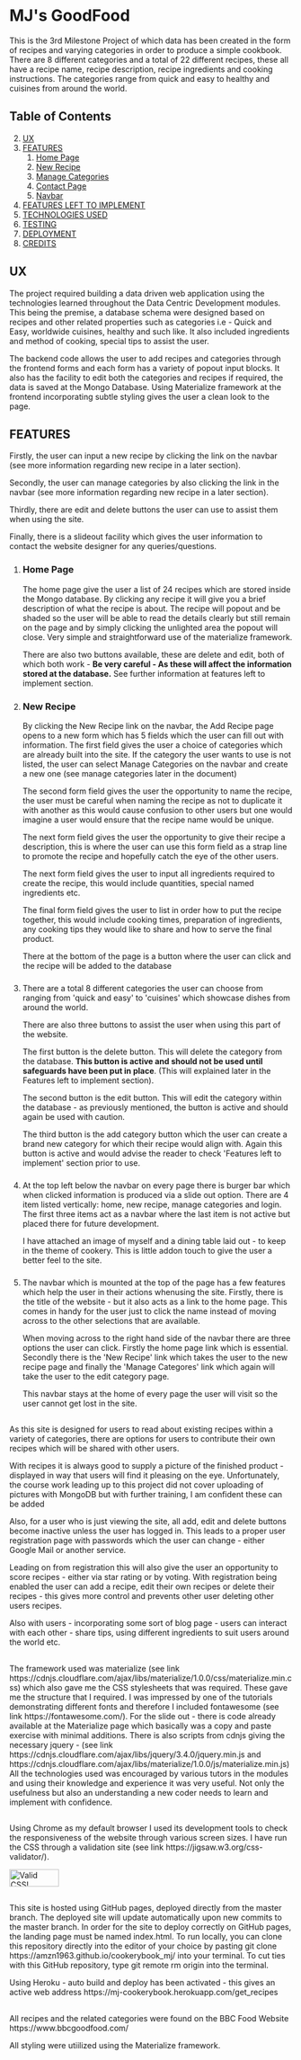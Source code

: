 <h1>
<a id="user-content-MJ's-GoodFood" class="anchor" aria-hidden="true" href="#MJ's-GoodFood"></a>
MJ's GoodFood</h1>

<p>This is the 3rd Milestone Project of which data has been created in the form of recipes and varying categories in order to produce a simple cookbook.  There are 8 different categories and a total of 22 different recipes, these all have a recipe name, recipe description, recipe ingredients and cooking instructions.  The categories range from quick and easy to healthy and cuisines from around the world.</p>

<h2>
<a id="user-content-table-of-contents" class="anchor" area-hidden="true" href="#table-of-contents"></a>
Table of Contents</h2>
<ol start="2">
    <li>
    <a href="#ux">UX</a>
    </li>
    <li>
    <a href="#features">FEATURES</a>
        <ol>
    <li>
    <a href="#home-page">Home Page</a>
    </li>
    <li>
    <a href="#new-recipe">New Recipe</a>
    </li>
    <li>
    <a href="#manage-categories">Manage Categories</a>
    </li>
    <li>
    <a href="#contact-page">Contact Page</a>
    </li>
    <li>
    <a href="navbar">Navbar</a>
    </li>
        </ol>
    <li>
    <a href="#features-left-to-implement">FEATURES LEFT TO IMPLEMENT</a>
    </li>
    <li>
    <a href="#technologies-used">TECHNOLOGIES USED</a>
    </li>
    <li>
    <a href="#testing">TESTING</a>
    </li>
    <li>
    <a href="#deployment">DEPLOYMENT</a>
    </li>
    <li>
    <a href="#credits">CREDITS</a>
    </li>
</ol>
<h2>
    <a id="user-content-ux" class="anchor" aria-hidden="true" href="#ux"></a>
UX
</h2>

<p>The project required building a data driven web application using the technologies learned throughout the Data Centric Development modules.  This being the premise, a database schema were designed based on recipes and other related properties such as categories i.e - Quick and Easy, worldwide cuisines, healthy and such like.  It also included ingredients and method of cooking, special tips to assist the user.</p>
<p>The backend code allows the user to add recipes and categories through the frontend forms and each form has a variety of popout input blocks.  It also has the facility to edit both the categories and recipes if required, the data is saved at the Mongo Database.  Using Materialize framework at the frontend incorporating subtle styling gives the user a clean look to the page.</P>

<h2>
    <a id="user-content-features" class="anchor" aria-hidden="true" href="#features"></a>
FEATURES
</h2>

<p>Firstly, the user can input a new recipe by clicking the link on the navbar (see more information regarding new recipe in a later section).</p>
<p>Secondly, the user can manage categories by also clicking the link in the navbar (see more information regarding new recipe in a later section).</p>
<p>Thirdly, there are edit and delete buttons the user can use to assist them when using the site.</p>
<p>Finally, there is a slideout facility which gives the user information to contact the website designer for any queries/questions.</p>

<ol>
    <li>
<h3>
    <a id="user-content-home-page" class="anchor" aria-hidden="true" href="#home-page"></a>
Home Page
</h3>

<p>The home page give the user a list of 24 recipes which are stored inside the Mongo database.  By clicking any recipe it will give you a brief description of what the recipe is about.  The recipe will popout and be shaded so the user will be able to read the details clearly but still remain on the page and by simply clicking the unlighted area the popout will close.  Very simple and straightforward use of the materialize framework.</p>
<p>There are also two buttons available, these are delete and edit, both of which both work - <strong>Be very careful - As these will affect the information stored at the database.</strong> See further information at features left to implement section.</p>
    </li>
    <li>
<h3>
    <a id="user-content-new-recipe" class="anchor" aria-hidden="true" href="#new-recipe"></a>
New Recipe
</h3>

<p>By clicking the New Recipe link on the navbar, the Add Recipe page opens to a new form which has 5 fields which the user can fill out with information.  The first field gives the user a choice of categories which are already built into the site.  If the category the user wants to use is not listed, the user can select Manage Categories on the navbar and create a new one (see manage categories later in the document)</p>
<p>The second form field gives the user the opportunity to name the recipe,  the user must be careful when naming the recipe as not to duplicate it with another as this would cause confusion to other users but one would imagine a user would ensure that the recipe name would be unique.</p>
<p>The next form field gives the user the opportunity to give their recipe a description, this is where the user can use this form field as a strap line to promote the recipe and hopefully catch the eye of the other users.</p>
<p>The next form field gives the user to input all ingredients required to create the recipe, this would include quantities, special named ingredients etc.</p>
<p>The final form field gives the user to list in order how to put the recipe together, this would include cooking times, preparation of ingredients, any cooking tips they would like to share and how to serve the final product.</p>
<p>There at the bottom of the page is a button where the user can click and the recipe will be added to the database</p>
    </li>
    <li>
<h3>
    <a id="user-content-manage-categories" class="anchor" aria-hidden="true" href="#manage-categories"></a>
</h3>

<p>There are a total 8 different categories the user can choose from ranging from 'quick and easy' to 'cuisines' which showcase dishes from around the world.</p>
<p>There are also three buttons to assist the user when using this part of the website.</p>
<p>The first button is the delete button.  This will delete the category from the database. <strong>This button is active and should not be used until safeguards have been put in place</strong>. (This will explained later in the Features left to implement section).</p>
<p>The second button is the edit button.  This will edit the category within the database - as previously mentioned, the button is active and should again be used with caution.</p>
<p>The third button is the add category button which the user can create a brand new category for which their recipe would align with.  Again this button is active and would advise the reader to check 'Features left to implement' section prior to use.</p>
    </li>
    <li>
<h3>
    <a id="user-content-contact-page" class="anchor" aria-hidden="true" href="#contact-page"></a>
</h3>

<p>At the top left below the navbar on every page there is burger bar which when clicked information is produced via a slide out option.  There are 4 item listed vertically: home, new recipe, manage categories and login.  The first three items act as a navbar where the last item is not active but placed there for future development.</p>
<p>I have attached an image of myself and a dining table laid out - to keep in the theme of cookery.  This is little addon touch to give the user a better feel to the site.</p>
    </li>
    <li>
<h3>
    <a id="user-content-navbar" class="anchor" aria-hidden="true" href="#navbar"></a>
</h3>

<p>The navbar which is mounted at the top of the page has a few features which help the user in their actions whenusing the site.  Firstly, there is the title of the website - but it also acts as a link to the home page. This comes in handy for the user just to click the name instead of moving across to the other selections that are available.</P>
<p>When moving across to the right hand side of the navbar there are three options the user can click.  Firstly the home page link which is essential.  Secondly there is the 'New Recipe' link which takes the user to the new recipe page and finally the 'Manage Categores' link which again will take the user to the edit category page.</p>
<p>This navbar stays at the home of every page the user will visit so the user cannot get lost in the site.</p>
    </li>
</ol>
<h2>
    <a id="user-content-features-left-to-implement" class="anchor" aria-hidden="true" href="#features-left-to-implement"></a>
</h2>

<p>As this site is designed for users to read about existing recipes within a variety of categories, there are options for users to contribute their own recipes which will be shared with other users.</p>
<p>With recipes it is always good to supply a picture of the finished product - displayed in way that users will find it pleasing on the eye.  Unfortunately, the course work leading up to this project did not cover uploading of pictures with MongoDB but with further training, I am confident these can be added</p>
<p>Also, for a user who is just viewing the site, all add, edit and delete buttons become inactive unless the user has logged in.  This leads to a proper user registration page with passwords which the user can change - either Google Mail or another service.</p>
<p>Leading on from registration this will also give the user an opportunity to score recipes - either via star rating or by voting.
With registration being enabled the user can add a recipe, edit their own recipes or delete their recipes - this gives more control and prevents other user deleting other users recipes.</p>
<p>Also with users - incorporating some sort of blog page - users can interact with each other - share tips, using different ingredients to suit users around the world etc.</p>
    
<h2>
    <a id="user-content-technologies-used" class="anchor" aria-hidden="true" href="#technologies-used"></a>
</h2>

<p>The framework used was materialize (see link https://cdnjs.cloudflare.com/ajax/libs/materialize/1.0.0/css/materialize.min.css) which also gave me the CSS stylesheets that was required. These gave me the structure that I required. I was impressed by one of the tutorials demonstrating different fonts and therefore I included fontawesome (see link https://fontawesome.com/). For the slide out - there is code already available at the Materialize page which basically was a copy and paste exercise with minimal additions. There is also scripts from cdnjs giving the necessary jquery - (see link https://cdnjs.cloudflare.com/ajax/libs/jquery/3.4.0/jquery.min.js and https://cdnjs.cloudflare.com/ajax/libs/materialize/1.0.0/js/materialize.min.js) All the technologies used was encouraged by various tutors in the modules and using their knowledge and experience it was very useful. Not only the usefulness but also an understanding a new coder needs to learn and implement with confidence.</p>
    

<h2>
   <a id="user-content-testing" class="anchor" aria-hidden="true" href="#testing"></a>
</h2>

<p>Using Chrome as my default browser I used its development tools to check the responsiveness of the website through various screen sizes. I have run the CSS through a validation site (see link https://jigsaw.w3.org/css-validator/).</p>
<p>
    <a href="http://jigsaw.w3.org/css-validator/check/referer">
        <img style="border:0;width:88px;height:31px"
            src="http://jigsaw.w3.org/css-validator/images/vcss"
            alt="Valid CSS!" />
    </a>
</p>
    
<h2>
    <a id="user-content-deployment" class="anchor" aria-hidden="true" href="#deployment"></a>
</h2>

<p>This site is hosted using GitHub pages, deployed directly from the master branch. The deployed site will update automatically upon new commits to the master branch. In order for the site to deploy correctly on GitHub pages, the landing page must be named index.html.
To run locally, you can clone this repository directly into the editor of your choice by pasting git clone https://amzn1963.github.io/cookerybook_mj/ into your terminal. To cut ties with this GitHub repository, type git remote rm origin into the terminal.</p>
<p>Using Heroku - auto build and deploy has been activated - this gives an active web address https://mj-cookerybook.herokuapp.com/get_recipes

<h2>
    <a id="user-content-credits" class="anchor" aria-hidden="true" href="#credits"></a>
</h2>

<p>All recipes and the related categories were found on the BBC Food Website https://www.bbcgoodfood.com/</p>
<p>All styling were utiilized using the Materialize framework.</p>


 


